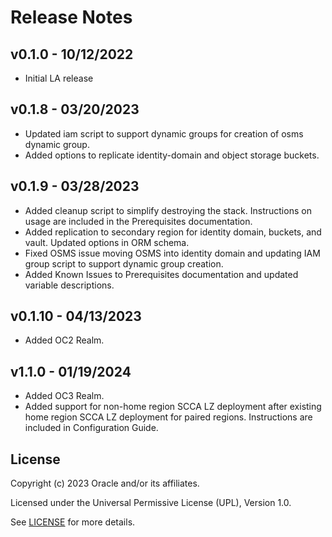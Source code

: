 # Release Notes

## v0.1.0 - 10/12/2022
- Initial LA release

## v0.1.8 - 03/20/2023
- Updated iam script to support dynamic groups for creation of osms dynamic group.
- Added options to replicate identity-domain and object storage buckets.

## v0.1.9 - 03/28/2023
- Added cleanup script to simplify destroying the stack. Instructions on usage are included in the Prerequisites documentation.
- Added replication to secondary region for identity domain, buckets, and vault. Updated options in ORM schema.
- Fixed OSMS issue moving OSMS into identity domain and updating IAM group script to support dynamic group creation.
- Added Known Issues to Prerequisites documentation and updated variable descriptions.

## v0.1.10 - 04/13/2023
- Added OC2 Realm.

## v1.1.0 - 01/19/2024
- Added OC3 Realm.
- Added support for non-home region SCCA LZ deployment after existing home region SCCA LZ deployment for paired regions. Instructions are included in Configuration Guide.


## License

Copyright (c) 2023 Oracle and/or its affiliates.

Licensed under the Universal Permissive License (UPL), Version 1.0.

See [LICENSE](./LICENSE) for more details.